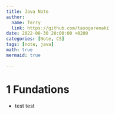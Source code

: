 ```yaml
---
title: Java Note
author:
  name: Terry
  link: https://github.com/tasogarenaki
date: 2022-08-30 20:00:00 +0200
categories: [Note, CS]
tags: [note, java]
math: true
mermaid: true

---
```





# 1 Fundations

- test test 